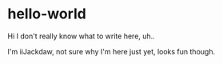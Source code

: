 # hello-world
Hi
I don't really know what to write here, uh..

I'm iiJackdaw, not sure why I'm here just yet, looks fun though.
